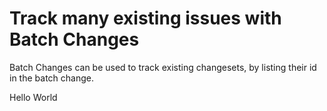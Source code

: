 # Track many existing issues with Batch Changes

Batch Changes can be used to track existing changesets, by listing their id in the batch change.


Hello World
